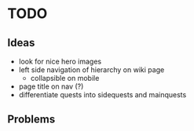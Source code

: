 # TODO
## Ideas
- look for nice hero images
- left side navigation of hierarchy on wiki page
  - collapsible on mobile
- page title on nav (?)
- differentiate quests into sidequests and mainquests

## Problems